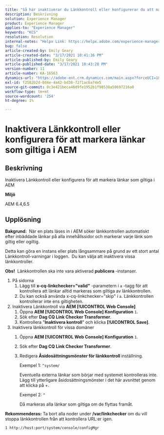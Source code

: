 ```yaml
---
title: "Så här inaktiverar du Länkkontroll eller konfigurerar du att markera länkar som giltiga i AEM"
description: Beskrivning
solution: Experience Manager
product: Experience Manager
applies-to: "Experience Manager"
keywords: "KCS"
resolution: Resolution
internal-notes: "Helpx Link: https://helpx.adobe.com/experience-manager/kb/how-to-configure-linkchecker-tomark-alllinks-asvalid.html"
bug: false
article-created-by: Emily Geary
article-created-date: "3/17/2021 10:41:36 PM"
article-published-by: Emily Geary
article-published-date: "3/17/2021 10:43:28 PM"
version-number: 11
article-number: KA-16563
dynamics-url: "https://adobe-ent.crm.dynamics.com/main.aspx?forceUCI=1&pagetype=entityrecord&etn=knowledgearticle&id=21d0f7ed-7187-eb11-a812-000d3a593216"
exl-id: f2582b2d-0d4e-4a42-bd38-7271ac6a74e5
source-git-commit: 0c3e421beca46d9fe1952b1f98538a50697216a0
workflow-type: tm+mt
source-wordcount: '254'
ht-degree: 1%

---
```


# Inaktivera Länkkontroll eller konfigurera för att markera länkar som giltiga i AEM

## Beskrivning


Inaktivera Länkkontroll eller konfigurera för att markera länkar som giltiga i AEM

<b>Miljö</b>

AEM 6.4,6.5


## Upplösning


<b>Bakgrund:</b>  När en plats läses in i AEM söker länkkontrollen automatiskt efter inbäddade länkar på alla innehållssidor och markerar varje länk som giltig eller ogiltig.

Detta kan göra en instans eller plats långsammare på grund av ett stort antal Länkkontroll-varningar i loggen.  Du kan välja att inaktivera vissa länkkontroller.

<b>Obs!</b>  Länkkontrollen ska inte vara aktiverad <b>publicera </b>-instanser.



1. På sidorna
   1. Lägg till <b>x-cq-linkchecker=&quot;valid&quot;</b> -parametern i `a` -tagg för att kontrollera att länkar alltid markeras som giltiga av länkkontrollen.
   2. Du kan också använda x-cq-linkchecker=&quot;skip&quot; i `a`. Länkkontrollen kontrollerar inte ens giltigheten.
2. Inaktivera Länkkontroll via <b>AEM [!UICONTROL Web Console]</b>
   1. Öppna <b>AEM [!UICONTROL Web Console] Konfiguration</b> `1`.
   2. Sök efter <b>Dag CQ Link Checker Transformer</b>.
   3. Kontrollera &quot;<b>Inaktivera kontroll</b>&quot; och klicka <b>[!UICONTROL Save]</b>.
3. Inaktivera länkkontroll för vissa domäner
   1. Öppna <b>AEM [!UICONTROL Web Console] Konfiguration</b> `1`.
   2. Sök efter <b>Dag CQ Link Checker Transformer</b>.
   3. Redigera <b>Åsidosättningsmönster för länkkontroll </b>inställning.



      Exempel 1: `^system/`

      Eventuella externa länkar som börjar med systemet kontrolleras inte.  Lägg till ytterligare åsidosättningsmönster i det här avsnittet genom att klicka på +. 



      Exempel 2: `^`

      Då markeras alla länkar som giltiga om de flyttas framåt.




<b>Rekommenderas:</b> Ta bort alla noder under <b>/var/linkchecker</b> om du vill stoppa länkkontrollen från att kontrollera URL:er igen.

`1 http://host:port/system/console/configMgr`
